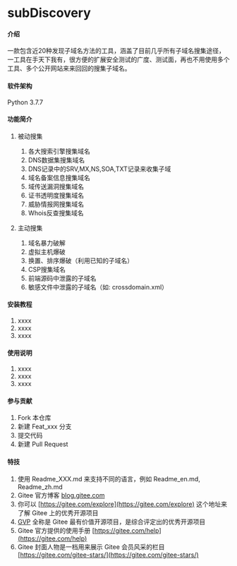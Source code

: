 # subDiscovery

#### 介绍
一款包含近20种发现子域名方法的工具，涵盖了目前几乎所有子域名搜集途径，一工具在手天下我有，很方便的扩展安全测试的广度、测试面，再也不用使用多个工具、多个公开网站来来回回的搜集子域名。

#### 软件架构
Python 3.7.7

#### 功能简介
1.  被动搜集
    1.  各大搜索引擎搜集域名
    2.  DNS数据集搜集域名
    3.  DNS记录中的SRV,MX,NS,SOA,TXT记录来收集子域
    4.  域名备案信息搜集域名
    5.  域传送漏洞搜集域名
    6.  证书透明度搜集域名
    7.  威胁情报网搜集域名
    8.  Whois反查搜集域名
    
2.  主动搜集
    1.  域名暴力破解
    2.  虚拟主机爆破
    3.  换置、排序爆破（利用已知的子域名）
    4.  CSP搜集域名
    5.  前端源码中泄露的子域名
    6.  敏感文件中泄露的子域名（如: crossdomain.xml）
    

#### 安装教程

1.  xxxx
2.  xxxx
3.  xxxx

#### 使用说明

1.  xxxx
2.  xxxx
3.  xxxx

#### 参与贡献

1.  Fork 本仓库
2.  新建 Feat_xxx 分支
3.  提交代码
4.  新建 Pull Request


#### 特技

1.  使用 Readme\_XXX.md 来支持不同的语言，例如 Readme\_en.md, Readme\_zh.md
2.  Gitee 官方博客 [blog.gitee.com](https://blog.gitee.com)
3.  你可以 [https://gitee.com/explore](https://gitee.com/explore) 这个地址来了解 Gitee 上的优秀开源项目
4.  [GVP](https://gitee.com/gvp) 全称是 Gitee 最有价值开源项目，是综合评定出的优秀开源项目
5.  Gitee 官方提供的使用手册 [https://gitee.com/help](https://gitee.com/help)
6.  Gitee 封面人物是一档用来展示 Gitee 会员风采的栏目 [https://gitee.com/gitee-stars/](https://gitee.com/gitee-stars/)
